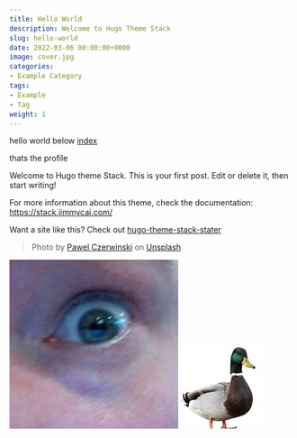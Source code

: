 ```yaml
---
title: Hello World
description: Welcome to Hugo Theme Stack
slug: hello-world
date: 2022-03-06 00:00:00+0000
image: cover.jpg
categories:
- Example Category
tags:
- Example
- Tag
weight: 1
---
```


hello world below
[index](..\..\page\about\index.md)

thats the profile

Welcome to Hugo theme Stack. This is your first post. Edit or delete it, then start writing!

For more information about this theme, check the documentation: https://stack.jimmycai.com/

Want a site like this? Check out [hugo-theme-stack-stater](https://github.com/CaiJimmy/hugo-theme-stack-starter)

 > 
 > Photo by [Pawel Czerwinski](https://unsplash.com/@pawel_czerwinski) on [Unsplash](https://unsplash.com/)

![eye.jpg](eye.jpg)![duck.jpg](duck.jpg)
